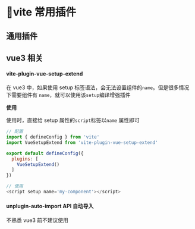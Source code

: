 # vite 常用插件

## 通用插件



## vue3 相关

#### vite-plugin-vue-setup-extend

在 vue3 中，如果使用 setup 标签语法，会无法设置组件的`name`。但是很多情况下需要组件有 `name`，就可以使用该`setup`编译增强插件

**使用**

使用时，直接给 setup 属性的`script`标签以`name` 属性即可

```js
// 配置
import { defineConfig } from 'vite'
import VueSetupExtend from 'vite-plugin-vue-setup-extend'

export default defineConfig({
  plugins: [
    VueSetupExtend()
  ]
})

// 使用
<script setup name='my-component'></script>
```

#### unplugin-auto-import API 自动导入

不熟悉 vue3 前不建议使用